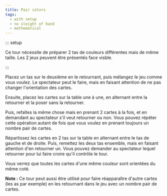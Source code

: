 ```yaml
---
title: Pair colors
tags:
  - with setup
  - no sleight of hand
  - mathematical
---
```


::: setup

Ce tour nécessite de préparer 2 tas de couleurs différentes mais de même taille.
Les 2 jeux peuvent être présentés face visble.

:::

Placez un tas sur le deuxième en le retournant, puis mélangez le jeu comme vous
voulez. Le spectateur peut le faire, mais en faisant attention de ne pas changer
l'orientation des cartes.

Ensuite, placez les cartes sur la table une à une, en alternant entre la
retourner et la poser sans la retourner.

Puis, refaîtes la même chose mais en prenant 2 cartes à la fois, et en demandant
au spectateur s'il veut retourner ou non. Vous pouvez répéter cette opération
autant de fois que vous voulez en prenant toujours un nombre pair de cartes.

Répartissez les cartes en 2 tas sur la table en alternant entre le tas de gauche
et de droite. Puis, remettez les deux tas ensemble, mais en faisant attention
d'en retourner un. Vous pouvez demander au spectateur lequel retourner pour lui
faire croire qu'il contrôle le tour.

Vous verrez que toutes les cartes d'une même couleur sont orientées du même
coté.

**Note :** Ce tour peut aussi être utilisé pour faire réapparaître d'autre
cartes (les as par exemple) en les retournant dans le jeu avec un nombre pair de
cartes.

